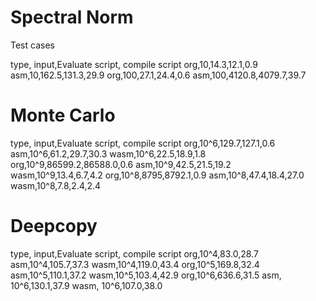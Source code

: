 # Spectral Norm
Test cases

type, input,Evaluate script, compile script
org,10,14.3,12.1,0.9
asm,10,162.5,131.3,29.9
org,100,27.1,24.4,0.6
asm,100,4120.8,4079.7,39.7

# Monte Carlo

type, input,Evaluate script, compile script
org,10^6,129.7,127.1,0.6
asm,10^6,61.2,29.7,30.3
wasm,10^6,22.5,18.9,1.8
org,10^9,86599.2,86588.0,0.6
asm,10^9,42.5,21.5,19.2
wasm,10^9,13.4,6.7,4.2
org,10^8,8795,8792.1,0.9
asm,10^8,47.4,18.4,27.0
wasm,10^8,7.8,2.4,2.4

# Deepcopy

type, input,Evaluate script, compile script
org,10^4,83.0,28.7
asm,10^4,105.7,37.3
wasm,10^4,119.0,43.4
org,10^5,169.8,32.4
asm,10^5,110.1,37.2
wasm,10^5,103.4,42.9
org,10^6,636.6,31.5
asm, 10^6,130.1,37.9
wasm, 10^6,107.0,38.0 
